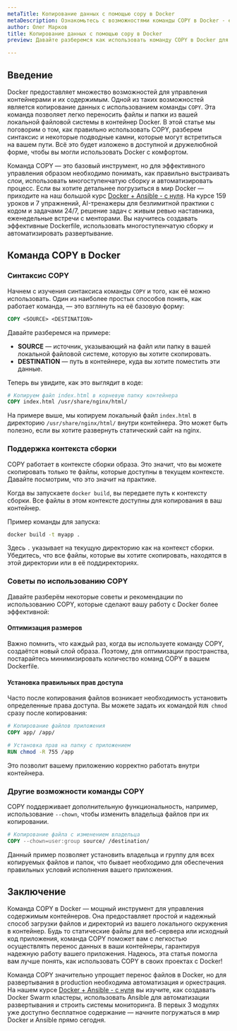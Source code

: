 ```yaml
---
metaTitle: Копирование данных с помощью copy в Docker
metaDescription: Ознакомьтесь с возможностями команды COPY в Docker - её применение для переноса файлов в контейнеры выполнение более сложных задач и обеспечение взаимодействия между контейнерами
author: Олег Марков
title: Копирование данных с помощью copy в Docker
preview: Давайте разберемся как использовать команду COPY в Docker для эффективного и безопасного копирования данных и файлов в контейнеры

---
```


## Введение

Docker предоставляет множество возможностей для управления контейнерами и их содержимым. Одной из таких возможностей является копирование данных с использованием команды `COPY`. Эта команда позволяет легко переносить файлы и папки из вашей локальной файловой системы в контейнер Docker. В этой статье мы поговорим о том, как правильно использовать COPY, разберем синтаксис и некоторые подводные камни, которые могут встретиться на вашем пути. Всё это будет изложено в доступной и дружелюбной форме, чтобы вы могли использовать Docker с комфортом.

Команда COPY — это базовый инструмент, но для эффективного управления образом необходимо понимать, как правильно выстраивать слои, использовать многоступенчатую сборку и автоматизировать процесс. Если вы хотите детальнее погрузиться в мир Docker — приходите на наш большой курс [Docker + Ansible - с нуля](https://purpleschool.ru/course/docker). На курсе 159 уроков и 7 упражнений, AI-тренажеры для безлимитной практики с кодом и задачами 24/7, решение задач с живым ревью наставника, еженедельные встречи с менторами. Вы научитесь создавать эффективные Dockerfile, использовать многоступенчатую сборку и автоматизировать развертывание.

## Команда COPY в Docker

### Синтаксис COPY

Начнем с изучения синтаксиса команды `COPY` и того, как её можно использовать. Один из наиболее простых способов понять, как работает команда, — это взглянуть на её базовую форму:

```dockerfile
COPY <SOURCE> <DESTINATION>
```

Давайте разберемся на примере:

- **SOURCE** — источник, указывающий на файл или папку в вашей локальной файловой системе, которую вы хотите скопировать.
- **DESTINATION** — путь в контейнере, куда вы хотите поместить эти данные. 

Теперь вы увидите, как это выглядит в коде:

```dockerfile
# Копируем файл index.html в корневую папку контейнера
COPY index.html /usr/share/nginx/html/
```

На примере выше, мы копируем локальный файл `index.html` в директорию `/usr/share/nginx/html/` внутри контейнера. Это может быть полезно, если вы хотите развернуть статический сайт на nginx.

### Поддержка контекста сборки

COPY работает в контексте сборки образа. Это значит, что вы можете скопировать только те файлы, которые доступны в текущем контексте. Давайте посмотрим, что это значит на практике.

Когда вы запускаете `docker build`, вы передаете путь к контексту сборки. Все файлы в этом контексте доступны для копирования в ваш контейнер.

Пример команды для запуска:

```bash
docker build -t myapp .
```

Здесь `.` указывает на текущую директорию как на контекст сборки. Убедитесь, что все файлы, которые вы хотите скопировать, находятся в этой директории или в её поддиректориях.

### Советы по использованию COPY

Давайте разберём некоторые советы и рекомендации по использованию COPY, которые сделают вашу работу с Docker более эффективной:

#### Оптимизация размеров

Важно помнить, что каждый раз, когда вы используете команду COPY, создаётся новый слой образа. Поэтому, для оптимизации пространства, постарайтесь минимизировать количество команд COPY в вашем Dockerfile.

#### Установка правильных прав доступа

Часто после копирования файлов возникает необходимость установить определенные права доступа. Вы можете задать их командой `RUN chmod` сразу после копирования:

```dockerfile
# Копирование файлов приложения
COPY app/ /app/

# Установка прав на папку с приложением
RUN chmod -R 755 /app
```

Это позволит вашему приложению корректно работать внутри контейнера.

### Другие возможности команды COPY

COPY поддерживает дополнительную функциональность, например, использование `--chown`, чтобы изменить владельца файлов при их копировании.

```dockerfile
# Копирование файла с изменением владельца
COPY --chown=user:group source/ /destination/
```

Данный пример позволяет установить владельца и группу для всех копируемых файлов и папок, что бывает необходимо для обеспечения правильных условий исполнения вашего приложения.

## Заключение

Команда COPY в Docker — мощный инструмент для управления содержимым контейнеров. Она предоставляет простой и надежный способ загрузки файлов и директорий из вашего локального окружения в контейнер. Будь то статические файлы для веб-сервера или исходный код приложения, команда COPY поможет вам с легкостью осуществлять перенос данных в ваши контейнеры, гарантируя надежную работу вашего приложения. Надеюсь, эта статья помогла вам лучше понять, как использовать COPY в своих проектах с Docker!

Команда COPY значительно упрощает перенос файлов в Docker, но для развертывания в production необходима автоматизация и оркестрация. На нашем курсе [Docker + Ansible - с нуля](https://purpleschool.ru/course/docker) вы изучите, как создавать Docker Swarm кластеры, использовать Ansible для автоматизации развертывания и строить системы мониторинга. В первых 3 модулях уже доступно бесплатное содержание — начните погружаться в мир Docker и Ansible прямо сегодня.

